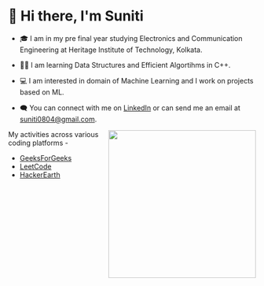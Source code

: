 <h1>👋 Hi there, I'm Suniti</h1>


- 🎓 I am in my pre final year studying Electronics and Communication Engineering at Heritage Institute of Technology, Kolkata. 
- 👩‍💻 I am learning Data Structures and Efficient Algortihms in C++.
- 💻 I am interested in domain of Machine Learning and I work on projects based on ML.
- 🗨 You can connect with me on [LinkedIn](https://www.linkedin.com/in/suniti-53173a1b1/) or can send me an email at suniti0804@gmail.com.

                                                                     
  
  <img align="right" width="300" height="300" src="https://user-images.githubusercontent.com/72435330/126872280-971d4f10-34f0-4da9-9376-a1653a5535c2.jpg">
                                                                    
 My activities across various coding platforms - 

- [GeeksForGeeks](https://auth.geeksforgeeks.org/user/suniti0804/practice/)
- [LeetCode](https://leetcode.com/suniti0804/)
- [HackerEarth](https://www.hackerearth.com/@suniti0804)

<!---
suniti0804/suniti0804 is a ✨ special ✨ repository because its `README.md` (this file) appears on your GitHub profile.
You can click the Preview link to take a look at your changes.
--->

